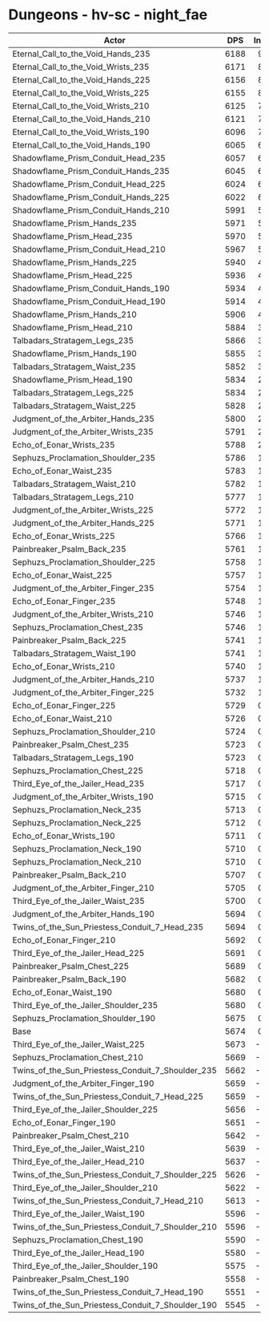 # Dungeons - hv-sc - night_fae
| Actor | DPS | Increase |
|---|:---:|:---:|
|Eternal_Call_to_the_Void_Hands_235|6188|9.06%|
|Eternal_Call_to_the_Void_Wrists_235|6171|8.76%|
|Eternal_Call_to_the_Void_Hands_225|6156|8.49%|
|Eternal_Call_to_the_Void_Wrists_225|6155|8.48%|
|Eternal_Call_to_the_Void_Wrists_210|6125|7.95%|
|Eternal_Call_to_the_Void_Hands_210|6121|7.88%|
|Eternal_Call_to_the_Void_Wrists_190|6096|7.44%|
|Eternal_Call_to_the_Void_Hands_190|6065|6.89%|
|Shadowflame_Prism_Conduit_Head_235|6057|6.75%|
|Shadowflame_Prism_Conduit_Hands_235|6045|6.54%|
|Shadowflame_Prism_Conduit_Head_225|6024|6.17%|
|Shadowflame_Prism_Conduit_Hands_225|6022|6.13%|
|Shadowflame_Prism_Conduit_Hands_210|5991|5.59%|
|Shadowflame_Prism_Hands_235|5971|5.23%|
|Shadowflame_Prism_Head_235|5970|5.22%|
|Shadowflame_Prism_Conduit_Head_210|5967|5.16%|
|Shadowflame_Prism_Hands_225|5940|4.69%|
|Shadowflame_Prism_Head_225|5936|4.62%|
|Shadowflame_Prism_Conduit_Hands_190|5934|4.58%|
|Shadowflame_Prism_Conduit_Head_190|5914|4.23%|
|Shadowflame_Prism_Hands_210|5906|4.09%|
|Shadowflame_Prism_Head_210|5884|3.70%|
|Talbadars_Stratagem_Legs_235|5866|3.38%|
|Shadowflame_Prism_Hands_190|5855|3.19%|
|Talbadars_Stratagem_Waist_235|5852|3.14%|
|Shadowflame_Prism_Head_190|5834|2.82%|
|Talbadars_Stratagem_Legs_225|5834|2.82%|
|Talbadars_Stratagem_Waist_225|5828|2.71%|
|Judgment_of_the_Arbiter_Hands_235|5800|2.22%|
|Judgment_of_the_Arbiter_Wrists_235|5791|2.06%|
|Echo_of_Eonar_Wrists_235|5788|2.01%|
|Sephuzs_Proclamation_Shoulder_235|5786|1.97%|
|Echo_of_Eonar_Waist_235|5783|1.92%|
|Talbadars_Stratagem_Waist_210|5782|1.90%|
|Talbadars_Stratagem_Legs_210|5777|1.82%|
|Judgment_of_the_Arbiter_Wrists_225|5772|1.73%|
|Judgment_of_the_Arbiter_Hands_225|5771|1.71%|
|Echo_of_Eonar_Wrists_225|5766|1.62%|
|Painbreaker_Psalm_Back_235|5761|1.53%|
|Sephuzs_Proclamation_Shoulder_225|5758|1.48%|
|Echo_of_Eonar_Waist_225|5757|1.46%|
|Judgment_of_the_Arbiter_Finger_235|5754|1.41%|
|Echo_of_Eonar_Finger_235|5748|1.30%|
|Judgment_of_the_Arbiter_Wrists_210|5746|1.27%|
|Sephuzs_Proclamation_Chest_235|5746|1.27%|
|Painbreaker_Psalm_Back_225|5741|1.18%|
|Talbadars_Stratagem_Waist_190|5741|1.18%|
|Echo_of_Eonar_Wrists_210|5740|1.16%|
|Judgment_of_the_Arbiter_Hands_210|5737|1.11%|
|Judgment_of_the_Arbiter_Finger_225|5732|1.02%|
|Echo_of_Eonar_Finger_225|5729|0.97%|
|Echo_of_Eonar_Waist_210|5726|0.92%|
|Sephuzs_Proclamation_Shoulder_210|5724|0.88%|
|Painbreaker_Psalm_Chest_235|5723|0.86%|
|Talbadars_Stratagem_Legs_190|5723|0.86%|
|Sephuzs_Proclamation_Chest_225|5718|0.78%|
|Third_Eye_of_the_Jailer_Head_235|5717|0.76%|
|Judgment_of_the_Arbiter_Wrists_190|5715|0.72%|
|Sephuzs_Proclamation_Neck_235|5713|0.69%|
|Sephuzs_Proclamation_Neck_225|5712|0.67%|
|Echo_of_Eonar_Wrists_190|5711|0.65%|
|Sephuzs_Proclamation_Neck_190|5710|0.63%|
|Sephuzs_Proclamation_Neck_210|5710|0.63%|
|Painbreaker_Psalm_Back_210|5707|0.58%|
|Judgment_of_the_Arbiter_Finger_210|5705|0.55%|
|Third_Eye_of_the_Jailer_Waist_235|5700|0.46%|
|Judgment_of_the_Arbiter_Hands_190|5694|0.35%|
|Twins_of_the_Sun_Priestess_Conduit_7_Head_235|5694|0.35%|
|Echo_of_Eonar_Finger_210|5692|0.32%|
|Third_Eye_of_the_Jailer_Head_225|5691|0.30%|
|Painbreaker_Psalm_Chest_225|5689|0.26%|
|Painbreaker_Psalm_Back_190|5682|0.14%|
|Echo_of_Eonar_Waist_190|5680|0.11%|
|Third_Eye_of_the_Jailer_Shoulder_235|5680|0.11%|
|Sephuzs_Proclamation_Shoulder_190|5675|0.02%|
|Base|5674|0.00%|
|Third_Eye_of_the_Jailer_Waist_225|5673|-0.02%|
|Sephuzs_Proclamation_Chest_210|5669|-0.09%|
|Twins_of_the_Sun_Priestess_Conduit_7_Shoulder_235|5662|-0.21%|
|Judgment_of_the_Arbiter_Finger_190|5659|-0.26%|
|Twins_of_the_Sun_Priestess_Conduit_7_Head_225|5659|-0.26%|
|Third_Eye_of_the_Jailer_Shoulder_225|5656|-0.32%|
|Echo_of_Eonar_Finger_190|5651|-0.41%|
|Painbreaker_Psalm_Chest_210|5642|-0.56%|
|Third_Eye_of_the_Jailer_Waist_210|5639|-0.62%|
|Third_Eye_of_the_Jailer_Head_210|5637|-0.65%|
|Twins_of_the_Sun_Priestess_Conduit_7_Shoulder_225|5626|-0.85%|
|Third_Eye_of_the_Jailer_Shoulder_210|5622|-0.92%|
|Twins_of_the_Sun_Priestess_Conduit_7_Head_210|5613|-1.08%|
|Third_Eye_of_the_Jailer_Waist_190|5596|-1.37%|
|Twins_of_the_Sun_Priestess_Conduit_7_Shoulder_210|5596|-1.37%|
|Sephuzs_Proclamation_Chest_190|5590|-1.48%|
|Third_Eye_of_the_Jailer_Head_190|5580|-1.66%|
|Third_Eye_of_the_Jailer_Shoulder_190|5575|-1.74%|
|Painbreaker_Psalm_Chest_190|5558|-2.04%|
|Twins_of_the_Sun_Priestess_Conduit_7_Head_190|5551|-2.17%|
|Twins_of_the_Sun_Priestess_Conduit_7_Shoulder_190|5545|-2.27%|
